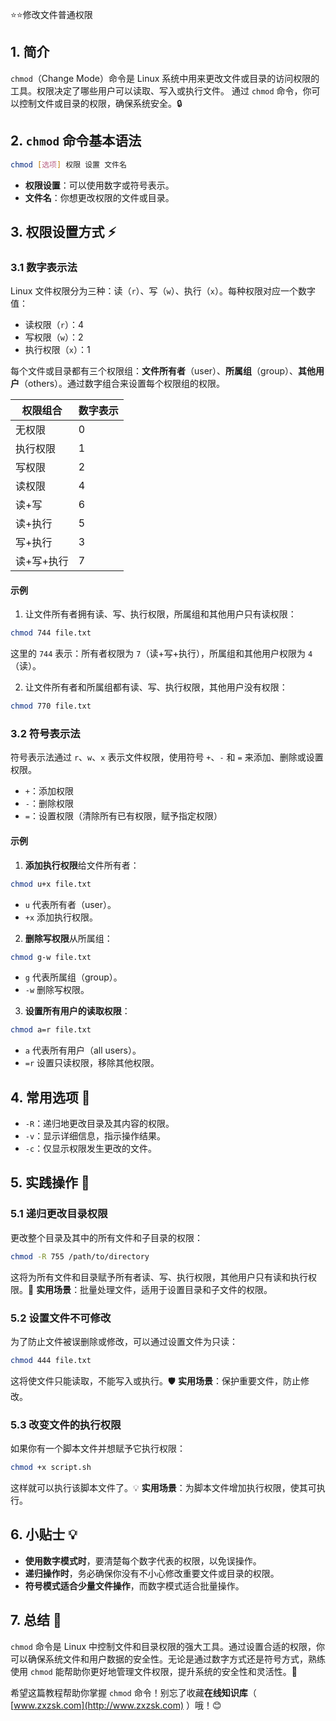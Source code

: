 

⭐⭐修改文件普通权限

## 1. 简介

`chmod`（Change Mode）命令是 Linux 系统中用来更改文件或目录的访问权限的工具。权限决定了哪些用户可以读取、写入或执行文件。
通过 `chmod` 命令，你可以控制文件或目录的权限，确保系统安全。🔒

## 2. `chmod` 命令基本语法

```bash
chmod [选项] 权限 设置 文件名
```

- **权限设置**：可以使用数字或符号表示。
- **文件名**：你想更改权限的文件或目录。

## 3. 权限设置方式 ⚡

### 3.1 数字表示法

Linux 文件权限分为三种：读（`r`）、写（`w`）、执行（`x`）。每种权限对应一个数字值：

- 读权限（`r`）：4
- 写权限（`w`）：2
- 执行权限（`x`）：1

每个文件或目录都有三个权限组：**文件所有者**（user）、**所属组**（group）、**其他用户**（others）。通过数字组合来设置每个权限组的权限。

| 权限组合 | 数字表示 |
|----------|----------|
| 无权限   | 0        |
| 执行权限 | 1        |
| 写权限   | 2        |
| 读权限   | 4        |
| 读+写    | 6        |
| 读+执行  | 5        |
| 写+执行  | 3        |
| 读+写+执行 | 7      |

#### 示例

1. 让文件所有者拥有读、写、执行权限，所属组和其他用户只有读权限：

```bash
chmod 744 file.txt
```

这里的 `744` 表示：所有者权限为 `7`（读+写+执行），所属组和其他用户权限为 `4`（读）。

2. 让文件所有者和所属组都有读、写、执行权限，其他用户没有权限：

```bash
chmod 770 file.txt
```

### 3.2 符号表示法

符号表示法通过 `r`、`w`、`x` 表示文件权限，使用符号 `+`、`-` 和 `=` 来添加、删除或设置权限。

- `+`：添加权限
- `-`：删除权限
- `=`：设置权限（清除所有已有权限，赋予指定权限）

#### 示例

1. **添加执行权限**给文件所有者：

```bash
chmod u+x file.txt
```

- `u` 代表所有者（user）。
- `+x` 添加执行权限。

2. **删除写权限**从所属组：

```bash
chmod g-w file.txt
```

- `g` 代表所属组（group）。
- `-w` 删除写权限。

3. **设置所有用户的读取权限**：

```bash
chmod a=r file.txt
```

- `a` 代表所有用户（all users）。
- `=r` 设置只读权限，移除其他权限。

## 4. 常用选项 📝

- `-R`：递归地更改目录及其内容的权限。
- `-v`：显示详细信息，指示操作结果。
- `-c`：仅显示权限发生更改的文件。

## 5. 实践操作 🎯

### 5.1 递归更改目录权限

更改整个目录及其中的所有文件和子目录的权限：

```bash
chmod -R 755 /path/to/directory
```

这将为所有文件和目录赋予所有者读、写、执行权限，其他用户只有读和执行权限。🔄 **实用场景**：批量处理文件，适用于设置目录和子文件的权限。

### 5.2 设置文件不可修改

为了防止文件被误删除或修改，可以通过设置文件为只读：

```bash
chmod 444 file.txt
```

这将使文件只能读取，不能写入或执行。🛡️ **实用场景**：保护重要文件，防止修改。

### 5.3 改变文件的执行权限

如果你有一个脚本文件并想赋予它执行权限：

```bash
chmod +x script.sh
```

这样就可以执行该脚本文件了。💡 **实用场景**：为脚本文件增加执行权限，使其可执行。

## 6. 小贴士 💡

- **使用数字模式时**，要清楚每个数字代表的权限，以免误操作。
- **递归操作时**，务必确保你没有不小心修改重要文件或目录的权限。
- **符号模式适合少量文件操作**，而数字模式适合批量操作。

## 7. 总结 🎯

`chmod` 命令是 Linux 中控制文件和目录权限的强大工具。通过设置合适的权限，你可以确保系统文件和用户数据的安全性。无论是通过数字方式还是符号方式，熟练使用 `chmod` 能帮助你更好地管理文件权限，提升系统的安全性和灵活性。🔐

希望这篇教程帮助你掌握 `chmod` 命令！别忘了收藏**在线知识库**（ [www.zxzsk.com](http://www.zxzsk.com) ）哦！😊